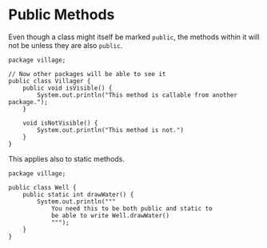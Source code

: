 # Public Methods

Even though a class might itself be marked `public`, the methods
within it will not be unless they are also `public`.

```java,no_run
package village;

// Now other packages will be able to see it
public class Villager {
    public void isVisible() {
        System.out.println("This method is callable from another package.");
    }

    void isNotVisible() {
        System.out.println("This method is not.")
    }
}
```

This applies also to static methods.

```java,no_run
package village;

public class Well {
    public static int drawWater() {
        System.out.println("""
            You need this to be both public and static to
            be able to write Well.drawWater()
            """);
    }
}
```
